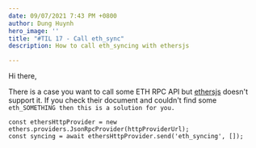 ```yaml
---
date: 09/07/2021 7:43 PM +0800
author: Dung Huynh
hero_image: ''
title: "#TIL 17 - Call eth_sync"
description: How to call eth_syncing with ethersjs

---
```

Hi there,

There is a case you want to call some ETH RPC API but [ethersjs](https://docs.ethers.io/v5/ "Ethers") doesn't support it. If you check their document and couldn't find some `eth_SOMETHING then this is a solution for you.`

    const ethersHttpProvider = new ethers.providers.JsonRpcProvider(httpProviderUrl);
    const syncing = await ethersHttpProvider.send('eth_syncing', []);